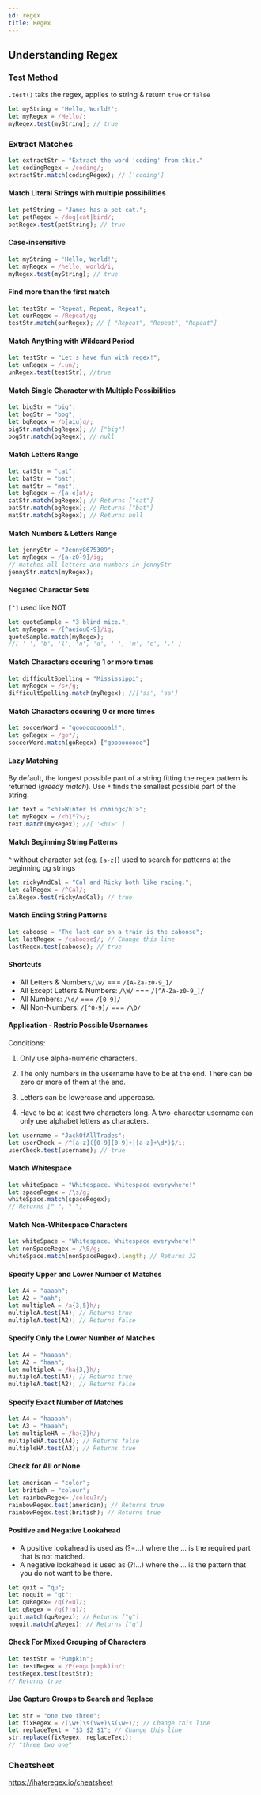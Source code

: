 ```yaml
---
id: regex
title: Regex 
---
```


## Understanding Regex

### Test Method

`.test()` taks the regex, applies to string & return `true` or `false`

```javascript
let myString = 'Hello, World!';
let myRegex = /Hello/;
myRegex.test(myString); // true
```

### Extract Matches
```javascript
let extractStr = "Extract the word 'coding' from this."
let codingRegex = /coding/;
extractStr.match(codingRegex); // ['coding']
```

#### Match Literal Strings with multiple possibilities
```javascript
let petString = "James has a pet cat.";
let petRegex = /dog|cat|bird/;
petRegex.test(petString); // true
```

#### Case-insensitive
```javascript
let myString = 'Hello, World!';
let myRegex = /hello, world/i;
myRegex.test(myString); // true
```

#### Find more than the first match
```javascript
let testStr = "Repeat, Repeat, Repeat";
let ourRegex = /Repeat/g;
testStr.match(ourRegex); // [ "Repeat", "Repeat", "Repeat"]
```

#### Match Anything with Wildcard Period
```javascript
let testStr = "Let's have fun with regex!";
let unRegex = /.un/;
unRegex.test(testStr); //true
```
#### Match Single Character with Multiple Possibilities
```javascript
let bigStr = "big";
let bogStr = "bog";
let bgRegex = /b[aiu]g/;
bigStr.match(bgRegex); // ["big"]
bogStr.match(bgRegex); // null
```

#### Match Letters Range
```javascript
let catStr = "cat";
let batStr = "bat";
let matStr = "mat";
let bgRegex = /[a-e]at/;
catStr.match(bgRegex); // Returns ["cat"]
batStr.match(bgRegex); // Returns ["bat"]
matStr.match(bgRegex); // Returns null
```

#### Match Numbers & Letters Range
```javascript
let jennyStr = "Jenny8675309";
let myRegex = /[a-z0-9]/ig;
// matches all letters and numbers in jennyStr
jennyStr.match(myRegex);
```

#### Negated Character Sets
`[^]` used like NOT
```javascript
let quoteSample = "3 blind mice.";
let myRegex = /[^aeiou0-9]/ig;
quoteSample.match(myRegex); 
//[ ' ', 'b', 'l', 'n', 'd', ' ', 'm', 'c', '.' ]
```

#### Match Characters occuring 1 or more times
```javascript
let difficultSpelling = "Mississippi";
let myRegex = /s+/g;
difficultSpelling.match(myRegex); //['ss', 'ss']
```

#### Match Characters occuring 0 or more times
```javascript
let soccerWord = "goooooooooal!";
let goRegex = /go*/;
soccerWord.match(goRegex) ["gooooooooo"]
```

#### Lazy Matching
By default, the longest possible part of a string fitting the regex pattern is returned (*greedy match*).
Use `*` finds the smallest possible part of the string.
```javascript
let text = "<h1>Winter is coming</h1>";
let myRegex = /<h1*?>/;
text.match(myRegex); //[ '<h1>' ]
```

#### Match Beginning String Patterns
`^` without character set (eg. `[a-z]`) used to search for patterns at the beginning og strings
```javascript
let rickyAndCal = "Cal and Ricky both like racing.";
let calRegex = /^Cal/;
calRegex.test(rickyAndCal); // true
```

#### Match Ending String Patterns
```javascript
let caboose = "The last car on a train is the caboose";
let lastRegex = /caboose$/; // Change this line
lastRegex.test(caboose); // true
```

#### Shortcuts
- All Letters & Numbers`/\w/` === `/[A-Za-z0-9_]/`
- All Except Letters & Numbers: `/\W/` === `/[^A-Za-z0-9_]/`
- All Numbers: `/\d/` === `/[0-9]/`
- All Non-Numbers: `/[^0-9]/` === `/\D/`

#### Application - Restric Possible Usernames
Conditions:
1) Only use alpha-numeric characters.

2) The only numbers in the username have to be at the end. There can be zero or more of them at the end.

3) Letters can be lowercase and uppercase.

4) Have to be at least two characters long. A two-character username can only use alphabet letters as characters.

```javascript
let username = "JackOfAllTrades";
let userCheck = /^[a-z]([0-9][0-9]+|[a-z]+\d*)$/i;
userCheck.test(username); // true
```
#### Match Whitespace
```javascript
let whiteSpace = "Whitespace. Whitespace everywhere!"
let spaceRegex = /\s/g;
whiteSpace.match(spaceRegex);
// Returns [" ", " "]
```

#### Match Non-Whitespace Characters
```javascript
let whiteSpace = "Whitespace. Whitespace everywhere!"
let nonSpaceRegex = /\S/g;
whiteSpace.match(nonSpaceRegex).length; // Returns 32
```

#### Specify Upper and Lower Number of Matches
```javascript
let A4 = "aaaah";
let A2 = "aah";
let multipleA = /a{3,5}h/;
multipleA.test(A4); // Returns true
multipleA.test(A2); // Returns false
```

#### Specify Only the Lower Number of Matches
```javascript
let A4 = "haaaah";
let A2 = "haah";
let multipleA = /ha{3,}h/;
multipleA.test(A4); // Returns true
multipleA.test(A2); // Returns false
```
#### Specify Exact Number of Matches
```javascript
let A4 = "haaaah";
let A3 = "haaah";
let multipleHA = /ha{3}h/;
multipleHA.test(A4); // Returns false
multipleHA.test(A3); // Returns true
```
#### Check for All or None
```javascript
let american = "color";
let british = "colour";
let rainbowRegex= /colou?r/;
rainbowRegex.test(american); // Returns true
rainbowRegex.test(british); // Returns true
```
#### Positive and Negative Lookahead
- A positive lookahead is used as (?=...) where the ... is the required part that is not matched.
- A negative lookahead is used as (?!...) where the ... is the pattern that you do not want to be there.
```javascript
let quit = "qu";
let noquit = "qt";
let quRegex= /q(?=u)/;
let qRegex = /q(?!u)/;
quit.match(quRegex); // Returns ["q"]
noquit.match(qRegex); // Returns ["q"]
```

#### Check For Mixed Grouping of Characters
```javascript
let testStr = "Pumpkin";
let testRegex = /P(engu|umpk)in/;
testRegex.test(testStr);
// Returns true
```

#### Use Capture Groups to Search and Replace
```javascript
let str = "one two three";
let fixRegex = /(\w+)\s(\w+)\s(\w+)/; // Change this line
let replaceText = "$3 $2 $1"; // Change this line
str.replace(fixRegex, replaceText);
// "three two one"
```


### Cheatsheet

https://ihateregex.io/cheatsheet
